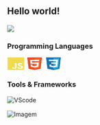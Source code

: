 ## Hello world!

<div>
  <img align="center" height="180em" src="https://github-readme-stats.vercel.app/api/top-langs/?username=gtzall&layout=compact&langs_count=16&theme=great-gatsby"/>
</div>


<!-- Skills: Programming Languages -->
  <div style="flex-basis: 48%;">
    <h3>Programming Languages</h3>
   <img align="center" alt="Js" height="30" width="40" src="https://raw.githubusercontent.com/devicons/devicon/master/icons/javascript/javascript-plain.svg">
    <img align="center" alt="HTML" height="30" width="40" src="https://raw.githubusercontent.com/devicons/devicon/master/icons/html5/html5-original.svg">
    <img align="center" alt="CSS" height="30" width="40" src="https://raw.githubusercontent.com/devicons/devicon/master/icons/css3/css3-original.svg">

  <!-- Skills: Tools & Frameworks -->
  <div style="flex-basis: 48%;">
    <h3>Tools & Frameworks</h3>
    <img align="center" alt="VScode" height="30" width="40" src="https://cdn.jsdelivr.net/gh/devicons/devicon/icons/vscode/vscode-original.svg">
 
    
 
 <!-- GIF -->
<p align="left">
  <img align="center" src=https://media.giphy.com/media/AbdOeU9MYPIoo/giphy.gif?cid=ecf05e47hacju4q51hswuugl5624cbidvwy7pck1ljipb37n&ep=v1_gifs_search&rid=giphy.gif&ct=g alt="Imagem">
</p>


